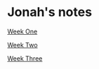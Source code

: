 # Jonah's notes

[Week One](https://github.com/JonahThurston/startup/blob/main/notes/weekOne.md)

[Week Two](https://github.com/JonahThurston/startup/blob/main/notes/week2.md)

[Week Three](https://github.com/JonahThurston/startup/blob/main/notes/week3.md)
